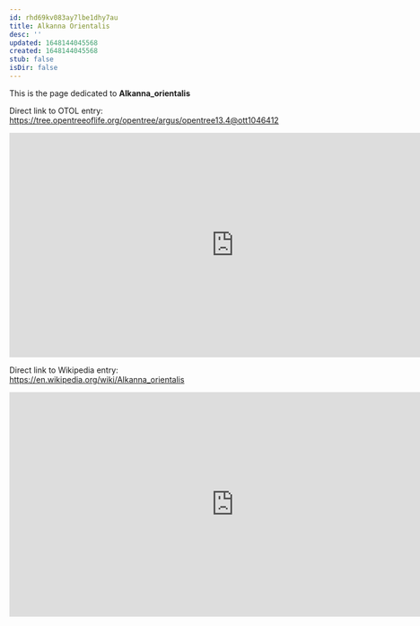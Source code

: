 ```yaml
---
id: rhd69kv083ay7lbe1dhy7au
title: Alkanna Orientalis
desc: ''
updated: 1648144045568
created: 1648144045568
stub: false
isDir: false
---
```

This is the page dedicated to **Alkanna_orientalis**


Direct link to OTOL entry: https://tree.opentreeoflife.org/opentree/argus/opentree13.4@ott1046412



<html>
    <body>
    <iframe src="https://tree.opentreeoflife.org/opentree/argus/opentree13.4@ott1046412"
    width="800" height="400" frameborder="0" allowfullscreen> </iframe>
    </body>
</html>
    


Direct link to Wikipedia entry: https://en.wikipedia.org/wiki/Alkanna_orientalis



<html>
    <body>
    <iframe src="https://en.wikipedia.org/wiki/Alkanna_orientalis"
    width="800" height="400" frameborder="0" allowfullscreen> </iframe>
    </body>
</html>
    
